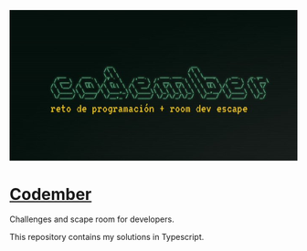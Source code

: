![Codember](./assets/logo.jpeg)

# [Codember](https://codember.dev/)
Challenges and scape room for developers.

This repository contains my solutions in Typescript.
